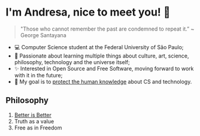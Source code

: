 # I'm Andresa, nice to meet you! 👋

> "Those who cannot remember the past are condemned to repeat it.”
> ~ George Santayana

- 💻 Computer Science student at the Federal University of São Paulo;
- 🧠 Passionate about learning multiple things about culture, art, science, philosophy, technology and the universe itself;
- ✨ Interested in Open Source and Free Software, moving forward to work with it in the future;
- 🎯 My goal is to [protect the human knowledge](https://www.youtube.com/watch?v=8pTEmbeENF4) about CS and technology.

## Philosophy
1. [Better is Better](https://dreamsongs.com/RiseOfWorseIsBetter.html)
2. Truth as a value
3. Free as in Freedom
